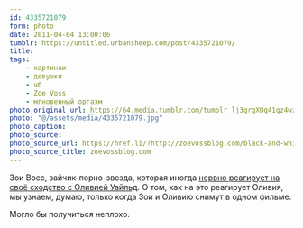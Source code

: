 ```yaml
---
id: 4335721079
form: photo
date: 2011-04-04 13:00:06
tumblr: https://untitled.urbansheep.com/post/4335721079/
title:
tags:
    - картинки
    - девушки
    - чб
    - Zoe Voss
    - мгновенный оргазм
photo_original_url: https://64.media.tumblr.com/tumblr_lj3grgXUq41qz4wzio1_640.jpg
photo: "@/assets/media/4335721079.jpg"
photo_caption:
photo_source:
photo_source_url: https://href.li/?http://zoevossblog.com/black-and-white-nsfw
photo_source_title: zoevossblog.com
---
```


<p>Зои Восс, зайчик-порно-звезда, которая иногда <a href="http://zoevossblog.com/sometimes-its-creepy-how-similar-olivia-wilde">нервно реагирует на своё сходство с Оливией Уайльд</a>. О том, как на это реагирует Оливия, мы узнаем, думаю, только когда Зои и Оливию снимут в одном фильме.</p>

<p>Могло бы получиться неплохо.</p>

